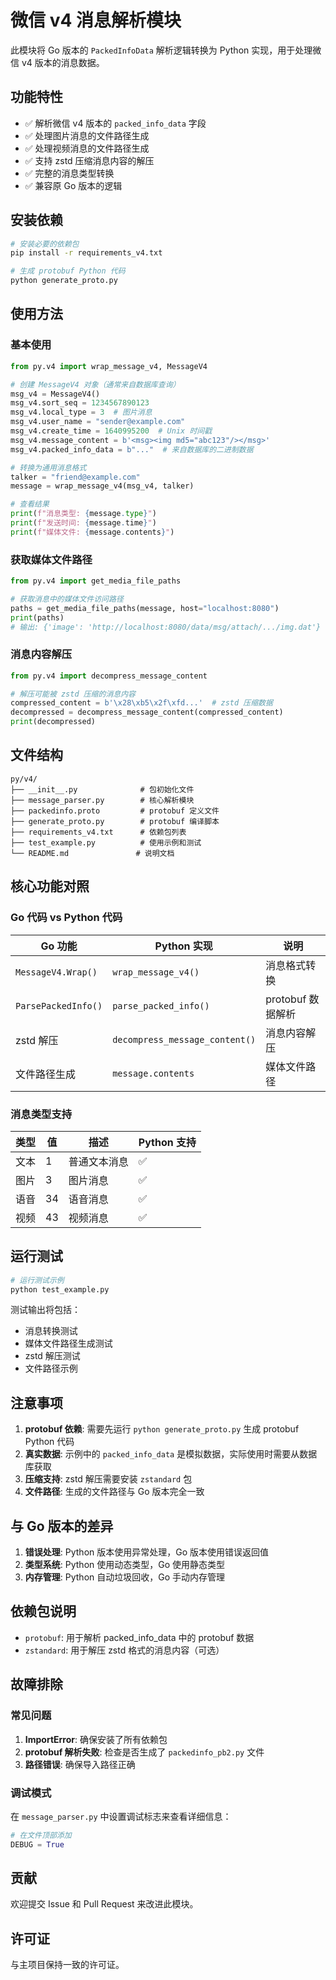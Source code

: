 # 微信 v4 消息解析模块

此模块将 Go 版本的 `PackedInfoData` 解析逻辑转换为 Python 实现，用于处理微信 v4 版本的消息数据。

## 功能特性

- ✅ 解析微信 v4 版本的 `packed_info_data` 字段
- ✅ 处理图片消息的文件路径生成
- ✅ 处理视频消息的文件路径生成  
- ✅ 支持 zstd 压缩消息内容的解压
- ✅ 完整的消息类型转换
- ✅ 兼容原 Go 版本的逻辑

## 安装依赖

```bash
# 安装必要的依赖包
pip install -r requirements_v4.txt

# 生成 protobuf Python 代码
python generate_proto.py
```

## 使用方法

### 基本使用

```python
from py.v4 import wrap_message_v4, MessageV4

# 创建 MessageV4 对象（通常来自数据库查询）
msg_v4 = MessageV4()
msg_v4.sort_seq = 1234567890123
msg_v4.local_type = 3  # 图片消息
msg_v4.user_name = "sender@example.com"
msg_v4.create_time = 1640995200  # Unix 时间戳
msg_v4.message_content = b'<msg><img md5="abc123"/></msg>'
msg_v4.packed_info_data = b"..."  # 来自数据库的二进制数据

# 转换为通用消息格式
talker = "friend@example.com"
message = wrap_message_v4(msg_v4, talker)

# 查看结果
print(f"消息类型: {message.type}")
print(f"发送时间: {message.time}")
print(f"媒体文件: {message.contents}")
```

### 获取媒体文件路径

```python
from py.v4 import get_media_file_paths

# 获取消息中的媒体文件访问路径
paths = get_media_file_paths(message, host="localhost:8080")
print(paths)
# 输出: {'image': 'http://localhost:8080/data/msg/attach/.../img.dat'}
```

### 消息内容解压

```python
from py.v4 import decompress_message_content

# 解压可能被 zstd 压缩的消息内容
compressed_content = b'\x28\xb5\x2f\xfd...'  # zstd 压缩数据
decompressed = decompress_message_content(compressed_content)
print(decompressed)
```

## 文件结构

```
py/v4/
├── __init__.py              # 包初始化文件
├── message_parser.py        # 核心解析模块
├── packedinfo.proto         # protobuf 定义文件
├── generate_proto.py        # protobuf 编译脚本
├── requirements_v4.txt      # 依赖包列表
├── test_example.py          # 使用示例和测试
└── README.md               # 说明文档
```

## 核心功能对照

### Go 代码 vs Python 代码

| Go 功能 | Python 实现 | 说明 |
|---------|-------------|------|
| `MessageV4.Wrap()` | `wrap_message_v4()` | 消息格式转换 |
| `ParsePackedInfo()` | `parse_packed_info()` | protobuf 数据解析 |
| zstd 解压 | `decompress_message_content()` | 消息内容解压 |
| 文件路径生成 | `message.contents` | 媒体文件路径 |

### 消息类型支持

| 类型 | 值 | 描述 | Python 支持 |
|------|----|----- |-------------|
| 文本 | 1 | 普通文本消息 | ✅ |
| 图片 | 3 | 图片消息 | ✅ |
| 语音 | 34 | 语音消息 | ✅ |
| 视频 | 43 | 视频消息 | ✅ |

## 运行测试

```bash
# 运行测试示例
python test_example.py
```

测试输出将包括：
- 消息转换测试
- 媒体文件路径生成测试
- zstd 解压测试
- 文件路径示例

## 注意事项

1. **protobuf 依赖**: 需要先运行 `python generate_proto.py` 生成 protobuf Python 代码
2. **真实数据**: 示例中的 `packed_info_data` 是模拟数据，实际使用时需要从数据库获取
3. **压缩支持**: zstd 解压需要安装 `zstandard` 包
4. **文件路径**: 生成的文件路径与 Go 版本完全一致

## 与 Go 版本的差异

1. **错误处理**: Python 版本使用异常处理，Go 版本使用错误返回值
2. **类型系统**: Python 使用动态类型，Go 使用静态类型
3. **内存管理**: Python 自动垃圾回收，Go 手动内存管理

## 依赖包说明

- `protobuf`: 用于解析 packed_info_data 中的 protobuf 数据
- `zstandard`: 用于解压 zstd 格式的消息内容（可选）

## 故障排除

### 常见问题

1. **ImportError**: 确保安装了所有依赖包
2. **protobuf 解析失败**: 检查是否生成了 `packedinfo_pb2.py` 文件
3. **路径错误**: 确保导入路径正确

### 调试模式

在 `message_parser.py` 中设置调试标志来查看详细信息：

```python
# 在文件顶部添加
DEBUG = True
```

## 贡献

欢迎提交 Issue 和 Pull Request 来改进此模块。

## 许可证

与主项目保持一致的许可证。
